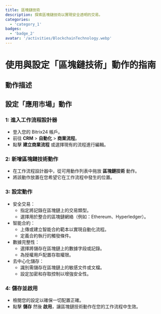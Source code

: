 ```yaml
---
title: 區塊鏈技術
description: 探索區塊鏈技術以實現安全透明的交易。
categories: 
  - 'category_1'
badges: 
  - 'badge_2'
avatar: '/activities/BlockchainTechnology.webp'
---
```

# 使用與設定「區塊鏈技術」動作的指南

## 動作描述

## **設定「應用市場」動作**

### 1: 進入工作流程設計器
- 登入您的 Bitrix24 帳戶。
- 前往 **CRM** > **自動化** > **商業流程**。
- 點擊 **建立商業流程** 或選擇現有的流程進行編輯。

### 2: 新增區塊鏈技術動作
- 在工作流程設計器中，從可用動作列表中拖放 **區塊鏈技術** 動作。
- 將該動作放置在您希望它在工作流程中發生的位置。

### 3: 設定動作
- 安全交易：
  - 指定將記錄在區塊鏈上的交易類型。
  - 選擇用於整合的區塊鏈網絡（例如：Ethereum、Hyperledger）。
- 智能合約：
  - 上傳或建立智能合約範本以實現自動化流程。
  - 定義合約執行的觸發條件。
- 數據完整性：
  - 選擇將儲存在區塊鏈上的數據字段或記錄。
  - 為授權用戶配置存取權限。
- 去中心化儲存：
  - 識別需儲存在區塊鏈上的敏感文件或文檔。
  - 設定加密和存取控制以增強安全性。

### 4: 儲存並啟用
- 檢閱您的設定以確保一切配置正確。
- 點擊 **儲存** 然後 **啟用**，讓區塊鏈技術動作在您的工作流程中生效。